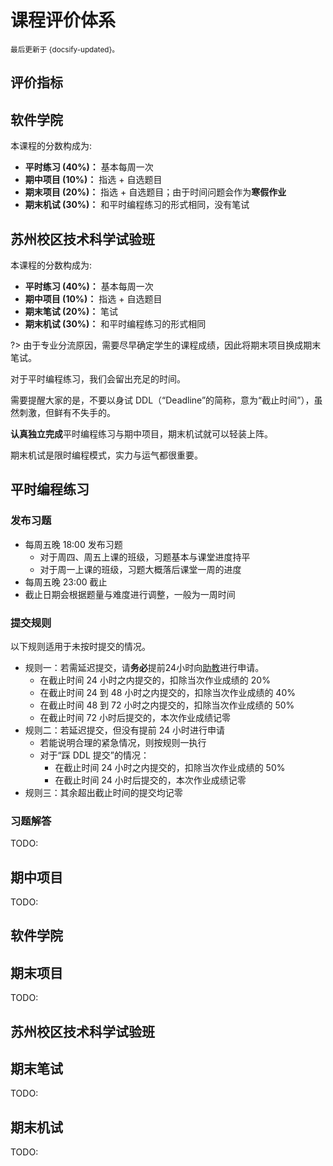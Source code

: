 # 课程评价体系

<small>最后更新于 {docsify-updated}。</small>

## 评价指标

<!-- tabs:start -->

## **软件学院**

本课程的分数构成为:

- **平时练习 ($40\%$)：** 基本每周一次
- **期中项目 ($10\%$)：** 指选 + 自选题目
- **期末项目 ($20\%$)：** 指选 + 自选题目；由于时间问题会作为**寒假作业**
- **期末机试 ($30\%$)：** 和平时编程练习的形式相同，没有笔试

## **苏州校区技术科学试验班**

本课程的分数构成为:

- **平时练习 ($40\%$)：** 基本每周一次
- **期中项目 ($10\%$)：** 指选 + 自选题目
- **期末笔试 ($20\%$)：** 笔试
- **期末机试 ($30\%$)：** 和平时编程练习的形式相同

?> 由于专业分流原因，需要尽早确定学生的课程成绩，因此将期末项目换成期末笔试。

<!-- tabs:end -->

对于平时编程练习，我们会留出充足的时间。

需要提醒大家的是，不要以身试 DDL（“Deadline”的简称，意为“截止时间”），虽然刺激，但鲜有不失手的。

**认真独立完成**平时编程练习与期中项目，期末机试就可以轻装上阵。

期末机试是限时编程模式，实力与运气都很重要。

## 平时编程练习

### 发布习题
- 每周五晚 18:00 发布习题
  - 对于周四、周五上课的班级，习题基本与课堂进度持平
  - 对于周一上课的班级，习题大概落后课堂一周的进度
- 每周五晚 23:00 截止
- 截止日期会根据题量与难度进行调整，一般为一周时间

### 提交规则

以下规则适用于未按时提交的情况。

- 规则一：若需延迟提交，请**务必**提前24小时向[助教](qa?id=助教信息)进行申请。
  - 在截止时间 24 小时之内提交的，扣除当次作业成绩的 $20\%$
  - 在截止时间 24 到 48 小时之内提交的，扣除当次作业成绩的 $40\%$
  - 在截止时间 48 到 72 小时之内提交的，扣除当次作业成绩的 $50\%$
  - 在截止时间 72 小时后提交的，本次作业成绩记零
- 规则二：若延迟提交，但没有提前 24 小时进行申请
  - 若能说明合理的紧急情况，则按规则一执行
  - 对于“踩 DDL 提交”的情况：
	- 在截止时间 24 小时之内提交的，扣除当次作业成绩的 $50\%$
	- 在截止时间 24 小时后提交的，本次作业成绩记零
- 规则三：其余超出截止时间的提交均记零

### 习题解答

TODO:

## 期中项目

TODO:

<!-- tabs:start -->
## **软件学院**

## 期末项目

TODO:

## **苏州校区技术科学试验班**

## 期末笔试

TODO:

<!-- tabs:end -->

## 期末机试

TODO: